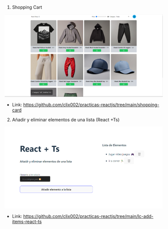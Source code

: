 1. Shopping Cart

![ejemplo](shopping-card/public/ejemplo1.png)

- Link: https://github.com/clix002/practicas-reactjs/tree/main/shopping-card

2. Añadir y eliminar elementos de una lista (React +Ts) 

![ejemplo](lc-add-items-react-ts/public/ejemplo.png)

- Link: https://github.com/clix002/practicas-reactjs/tree/main/lc-add-items-react-ts

